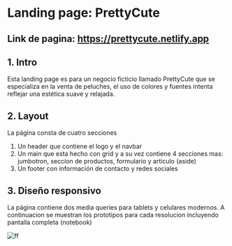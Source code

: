 # Landing page: PrettyCute

## Link de pagina: https://prettycute.netlify.app

## 1. Intro
Esta landing page es para un negocio ficticio llamado PrettyCute que se especializa en la venta de peluches, el uso de colores y fuentes
intenta reflejar una estética suave y relajada.
## 2. Layout
La página consta de cuatro secciones
1. Un header que contiene el logo y el navbar
2. Un main que esta hecho con grid y a su vez contiene 4 secciones mas: jumbotron, seccion de productos, formulario y articulo (aside)
3. Un footer con información de contacto y redes sociales
## 3. Diseño responsivo
La página contiene dos media queries para tablets y celulares modernos. A continuacion se muestran los prototipos para cada resolucion incluyendo pantalla completa (notebook)

![ff](https://github.com/Tania-Bobadilla/landing_page/assets/135383254/45b5cbb1-4de0-4fea-88c6-b09b391f4210)
